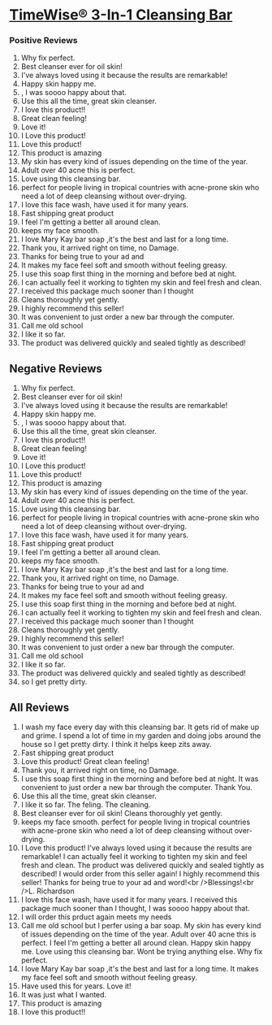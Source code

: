 # [TimeWise® 3-In-1 Cleansing Bar](https://products.checkmycream.com/products/TimeWise(r)-3-In-1-Cleansing-Bar.html)

### Positive Reviews

<ol>
      <li>Why fix perfect.</li>
      <li>Best cleanser ever for oil skin!</li>
      <li>I&#x27;ve always loved using it because the results are remarkable!</li>
      <li>Happy skin happy me.</li>
      <li>, I was soooo happy about that.</li>
      <li>Use this all the time, great skin cleanser.</li>
      <li>I love this product!!</li>
      <li>Great clean feeling!</li>
      <li>Love it!</li>
      <li>I Love this product!</li>
      <li>Love this product!  </li>
      <li>This product is amazing</li>
      <li>My skin has every kind of issues depending on the time of the year.</li>
      <li>Adult over 40 acne this is perfect.</li>
      <li>Love using this cleansing bar.</li>
      <li>perfect for people living in tropical countries with acne-prone skin who need a lot of deep cleansing without over-drying.</li>
      <li>I love this face wash, have used it for many years.</li>
      <li>Fast shipping great product</li>
      <li>I feel I&#x27;m getting a better all around clean.  </li>
      <li>keeps my face smooth.</li>
      <li>I love Mary Kay bar soap ,it&#x27;s the best and last for a long time.</li>
      <li>Thank you, it arrived right on time, no Damage.</li>
      <li>Thanks for being true to your ad and</li>
      <li>It makes my face feel soft and smooth without feeling greasy.</li>
      <li>I use this soap first thing in the morning and before bed at night.  </li>
      <li>I can actually feel it working to tighten my skin and feel fresh and clean.</li>
      <li>I received this package much sooner than I thought</li>
      <li>Cleans thoroughly yet gently.</li>
      <li>I highly recommend this seller!</li>
      <li>It was convenient to just order a new bar through the computer.  </li>
      <li>Call me old school</li>
      <li>I like it so far.</li>
      <li>The product was delivered quickly and sealed tightly as described!</li>
</ol>


<h2>Negative Reviews</h2>
<ol>
<li> Why fix perfect.</li>
<li> Best cleanser ever for oil skin!</li>
<li> I&#x27;ve always loved using it because the results are remarkable!</li>
<li> Happy skin happy me.</li>
<li> , I was soooo happy about that.</li>
<li> Use this all the time, great skin cleanser.</li>
<li> I love this product!!</li>
<li> Great clean feeling!</li>
<li> Love it!</li>
<li> I Love this product!</li>
<li> Love this product!  </li>
<li> This product is amazing</li>
<li> My skin has every kind of issues depending on the time of the year.</li>
<li> Adult over 40 acne this is perfect.</li>
<li> Love using this cleansing bar.</li>
<li> perfect for people living in tropical countries with acne-prone skin who need a lot of deep cleansing without over-drying.</li>
<li> I love this face wash, have used it for many years.</li>
<li> Fast shipping great product</li>
<li> I feel I&#x27;m getting a better all around clean.  </li>
<li> keeps my face smooth.</li>
<li> I love Mary Kay bar soap ,it&#x27;s the best and last for a long time.</li>
<li> Thank you, it arrived right on time, no Damage.</li>
<li> Thanks for being true to your ad and</li>
<li> It makes my face feel soft and smooth without feeling greasy.</li>
<li> I use this soap first thing in the morning and before bed at night.  </li>
<li> I can actually feel it working to tighten my skin and feel fresh and clean.</li>
<li> I received this package much sooner than I thought</li>
<li> Cleans thoroughly yet gently.</li>
<li> I highly recommend this seller!</li>
<li> It was convenient to just order a new bar through the computer.  </li>
<li> Call me old school</li>
<li> I like it so far.</li>
<li> The product was delivered quickly and sealed tightly as described!</li>
<li> so I get pretty dirty.</li>
</ol>

<h2>All Reviews</h2>

<ol>
    <li> I wash my face every day with this cleansing bar. It gets rid of make up and grime. I spend a lot of time in my garden and doing jobs around the house so I get pretty dirty. I think it helps keep zits away.</li>
    <li> Fast shipping great product</li>
    <li> Love this product!  Great clean feeling!</li>
    <li> Thank you, it arrived right on time, no Damage.</li>
    <li> I use this soap first thing in the morning and before bed at night.  It was convenient to just order a new bar through the computer.  Thank You.</li>
    <li> Use this all the time, great skin cleanser.</li>
    <li> I like it so far. The feling. The cleaning.</li>
    <li> Best cleanser ever for oil skin! Cleans thoroughly yet gently.</li>
    <li> keeps my face smooth. perfect for people living in tropical countries with acne-prone skin who need a lot of deep cleansing without over-drying.</li>
    <li> I Love this product! I&#x27;ve always loved using it because the results are remarkable! I can actually feel it working to tighten my skin and feel fresh and clean. The product was delivered quickly and sealed tightly as described! I would order from this seller again! I highly recommend this seller! Thanks for being true to your ad and word!&lt;br /&gt;Blessings!&lt;br /&gt;L. Richardson</li>
    <li> I love this face wash, have used it for many years. I received this package much sooner than I thought, I was soooo happy about that.</li>
    <li> I will order this prduct again meets my needs</li>
    <li> Call me old school but I perfer using a bar soap. My skin has every kind of issues depending on the time of the year. Adult over 40 acne this is perfect. I feel I&#x27;m getting a better all around clean.  Happy skin happy me. Love using this cleansing bar. Wont be trying anything else. Why fix perfect.</li>
    <li> I love Mary Kay bar soap ,it&#x27;s the best and last for a long time. It makes my face feel soft and smooth without feeling greasy.</li>
    <li> Have used this for years. Love it!</li>
    <li> It was just what I wanted.</li>
    <li> This product is amazing</li>
    <li> I love this product!!</li>
</ol>




